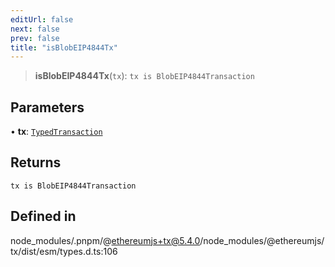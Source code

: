 ```yaml
---
editUrl: false
next: false
prev: false
title: "isBlobEIP4844Tx"
---
```


> **isBlobEIP4844Tx**(`tx`): `tx is BlobEIP4844Transaction`

## Parameters

• **tx**: [`TypedTransaction`](/reference/tevm/tx/type-aliases/typedtransaction/)

## Returns

`tx is BlobEIP4844Transaction`

## Defined in

node\_modules/.pnpm/@ethereumjs+tx@5.4.0/node\_modules/@ethereumjs/tx/dist/esm/types.d.ts:106
